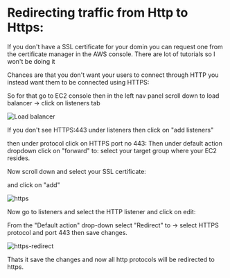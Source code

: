 # Redirecting traffic from Http to Https:

If you don't have a SSL certificate for your domin you can request one from the certificate manager in the AWS console. There are lot of tutorials so I won't be doing it

Chances are that you don't want your users to connect through HTTP you instead want them to be connected using HTTPS:

So for that go to EC2 console then in the left nav panel scroll down to load balancer -> click on listeners tab

![Load balancer](https://github.com/PaulleDemon/AWS-deployment/blob/master/images/HttpsRedirect/https-redirect.jpg)

If you don't see HTTPS:443 under listeners then click on "add listeners" 

then under protocol click on HTTPS port no 443:
Then under default action dropdown click on "forward" to: select your target group where your EC2 resides. 

Now scroll down and select your SSL certificate:

and click on "add"

![https](https://github.com/PaulleDemon/AWS-deployment/blob/master/images/HttpsRedirect/addlistener.jpg)

Now go to listeners and select the HTTP listener and click on edit:

From the "Default action" drop-down select "Redirect" to ->  select HTTPS protocol and port 443 then save changes.

![https-redirect](https://github.com/PaulleDemon/AWS-deployment/blob/master/images/HttpsRedirect/redirect_to_Https.jpg)

Thats it save the changes and now all http protocols will be redirected to https.
